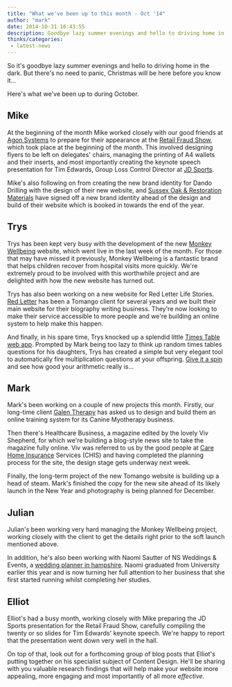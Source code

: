 ```yaml
---
title: "What we've been up to this month - Oct '14"
author: "mark"
date: 2014-10-31 16:43:55
description: Goodbye lazy summer evenings and hello to driving home in the dark. Here's what we've been up to in October...
thinks/categories: 
 - latest-news
---
```


So it's goodbye lazy summer evenings and hello to driving home in the dark. But there's no need to panic, Christmas will be here before you know it...

Here's what we've been up to during October.

## Mike

At the beginning of the month Mike worked closely with our good friends at [Agon Systems](http://www.agon-systems.com) to prepare for their appearance at the [Retail Fraud Show](http://www.retailfraud.com/retail-fraud-show/), which took place at the beginning of the month. This involved designing flyers to be left on delegates' chairs, managing the printing of A4 wallets and their inserts, and most importantly creating the keynote speech presentation for Tim Edwards, Group Loss Control Director at [JD Sports](http://www.jdsports.co.uk/).

Mike's also following on from creating the new brand identity for Dando Drilling with the design of their new website, and [Sussex Oak &amp; Restoration Materials](http://www.tomango.co.uk/created/sussex-oak/) have signed off a new brand identity ahead of the design and build of their website which is booked in towards the end of the year.

## Trys

Trys has been kept very busy with the development of the new [Monkey Wellbeing](https://www.monkeywellbeing.com/) website, which went live in the last week of the month. For those that may have missed it previously, Monkey Wellbeing is a fantastic brand that helps children recover from hospital visits more quickly. We're extremely proud to be involved with this worthwhile project and are delighted with how the new website has turned out.

Trys has also been working on a new website for Red Letter Life Stories. [Red Letter](http://www.redletterbooks.co.uk/) has been a Tomango client for several years and we built their main website for their biography writing business. They're now looking to make their service accessible to more people and we're building an online system to help make this happen.

And finally, in his spare time, Trys knocked up a splendid little [Times Table web app](http://trysmudford.com/lab/times/). Prompted by Mark being too lazy to think up random times tables questions for his daughters, Trys has created a simple but very elegant tool to automatically fire multiplication questions at your offspring. [Give it a spin](http://trysmudford.com/lab/times/) and see how good your arithmetic really is...

## Mark

Mark's been working on a couple of new projects this month. Firstly, our long-time client [Galen Therapy](http://www.caninetherapy.co.uk/) has asked us to design and build them an online training system for its Canine Myotherapy business.

Then there's Healthcare Business, a magazine edited by the lovely Viv Shepherd, for which we're building a blog-style news site to take the magazine fully online. Viv was referred to us by the good people at [Care Home Insurance](http://www.care-home-insurance.co.uk) Services (CHIS) and having completed the planning process for the site, the design stage gets underway next week.

Finally, the long-term project of the new Tomango website is building up a head of steam. Mark's finished the copy for the new site ahead of its likely launch in the New Year and photography is being planned for December.

## Julian

Julian's been working very hard managing the Monkey Wellbeing project, working closely with the client to get the details right prior to the soft launch mentioned above.

In addition, he's also been working with Naomi Sautter of NS Weddings &amp; Events, a [wedding planner in hampshire](http://www.nsweddingsandevents.com). Naomi graduated from University earlier this year and is now turning her full attention to her business that she first started running whilst completing her studies.

## Elliot

Elliot's had a busy month, working closely with Mike preparing the JD Sports presentation for the Retail Fraud Show, carefully compiling the twenty or so slides for Tim Edwards' keynote speech. We're happy to report that the presentation went down very well in the hall.

On top of that, look out for a forthcoming group of blog posts that Elliot's putting together on his specialist subject of Content Design. He'll be sharing with you valuable research findings that will help make your website more appealing, more engaging and most importantly of all more *effective*.


